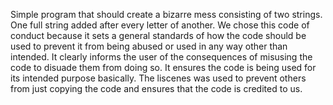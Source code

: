 Simple program that should create a bizarre mess consisting of two strings. One full string added after every letter of another.
We chose this code of conduct because it sets a general standards of how the code should be used to prevent it from being abused or used in any way other than intended. It clearly informs the user of the consequences of misusing the code to disuade them from doing so. It ensures the code is being used for its intended purpose basically.
The liscenes was used to prevent others from just copying the code and ensures that the code is credited to us. 
